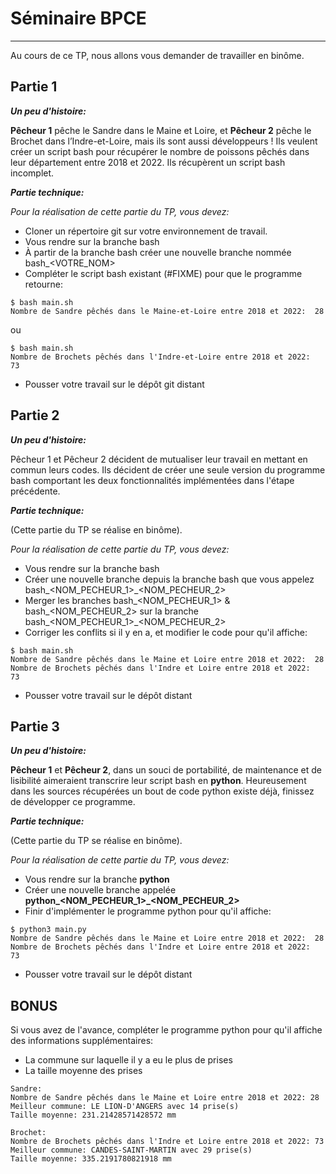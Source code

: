 # Séminaire BPCE
---

Au cours de ce TP, nous allons vous demander de travailler en binôme.

## Partie 1

***Un peu d'histoire:***

**Pêcheur 1** pêche le Sandre dans le Maine et Loire, et **Pêcheur 2** pêche le Brochet dans l’Indre-et-Loire, mais ils sont aussi développeurs !
Ils veulent créer un script bash pour récupérer le nombre de poissons pêchés dans leur département entre 2018 et 2022.
Ils récupèrent un script bash incomplet.

***Partie technique:***

*Pour la réalisation de cette partie du TP, vous devez:*

- Cloner un répertoire git sur votre environnement de travail.
- Vous rendre sur la branche bash
- À partir de la branche bash créer une nouvelle branche nommée bash_<VOTRE_NOM>
- Compléter le script bash existant (#FIXME) pour que le programme retourne:

```shell
$ bash main.sh
Nombre de Sandre pêchés dans le Maine-et-Loire entre 2018 et 2022:  28 
```
ou
```shell
$ bash main.sh
Nombre de Brochets pêchés dans l'Indre-et-Loire entre 2018 et 2022:  73 
```

- Pousser votre travail sur le dépôt git distant


## Partie 2

***Un peu d'histoire:***

Pêcheur 1 et Pêcheur 2 décident de mutualiser leur travail en mettant en commun leurs codes.
Ils décident de créer une seule version du programme bash comportant les deux fonctionnalités implémentées dans l'étape précédente.

***Partie technique:***

(Cette partie du TP se réalise en binôme).

*Pour la réalisation de cette partie du TP, vous devez:*

- Vous rendre sur la branche bash
- Créer une nouvelle branche depuis la branche bash que vous appelez bash_<NOM_PECHEUR_1>_<NOM_PECHEUR_2>
- Merger les branches bash_<NOM_PECHEUR_1> & bash_<NOM_PECHEUR_2> sur la branche bash_<NOM_PECHEUR_1>_<NOM_PECHEUR_2>
- Corriger les conflits si il y en a, et modifier le code pour qu'il affiche:
```shell
$ bash main.sh
Nombre de Sandre pêchés dans le Maine et Loire entre 2018 et 2022:  28
Nombre de Brochets pêchés dans l'Indre et Loire entre 2018 et 2022:  73 
```
- Pousser votre travail sur le dépôt distant

## Partie 3

***Un peu d'histoire:***

**Pêcheur 1** et **Pêcheur 2**, dans un souci de portabilité, de maintenance et de lisibilité aimeraient transcrire leur script bash en **python**. Heureusement dans les sources récupérées un bout de code python existe déjà, finissez de développer ce programme.

***Partie technique:***

(Cette partie du TP se réalise en binôme).

*Pour la réalisation de cette partie du TP, vous devez:*

- Vous rendre sur la branche **python**
- Créer une nouvelle branche appelée **python_<NOM_PECHEUR_1>_<NOM_PECHEUR_2>**
- Finir d'implémenter le programme python pour qu'il affiche:
```shell
$ python3 main.py
Nombre de Sandre pêchés dans le Maine et Loire entre 2018 et 2022:  28
Nombre de Brochets pêchés dans l'Indre et Loire entre 2018 et 2022:  73 
```
- Pousser votre travail sur le dépôt distant

## BONUS

Si vous avez de l'avance, compléter le programme python pour qu'il affiche des informations supplémentaires:
- La commune sur laquelle il y a eu le plus de prises
- La taille moyenne des prises


```shell
Sandre:
Nombre de Sandre pêchés dans le Maine et Loire entre 2018 et 2022: 28
Meilleur commune: LE LION-D'ANGERS avec 14 prise(s)
Taille moyenne: 231.21428571428572 mm

Brochet:
Nombre de Brochets pêchés dans l'Indre et Loire entre 2018 et 2022: 73
Meilleur commune: CANDES-SAINT-MARTIN avec 29 prise(s)
Taille moyenne: 335.2191780821918 mm
```